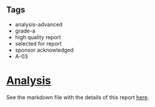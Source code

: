 ## Tags

- analysis-advanced
- grade-a
- high quality report
- selected for report
- sponsor acknowledged
- A-03

# [Analysis](https://github.com/code-423n4/2023-08-goodentry-findings/issues/255) 

See the markdown file with the details of this report [here](https://github.com/code-423n4/2023-08-goodentry-findings/blob/main/data/catellatech-Analysis.md).